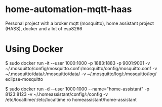 # home-automation-mqtt-haas
Personal project with a broker mqtt (mosquitto), home assistant project (HASS), docker and a lot of esp8266

# Using Docker 

$ sudo docker run -it --user 1000:1000 -p 1883:1883 -p 9001:9001 -v ~/.mosquitto/config/mosquitto.conf:/mosquitto/config/mosquitto.conf -v ~/.mosquitto/data/:/mosquitto/data/ -v ~/.mosquitto/log/:/mosquitto/log/ eclipse-mosquitto

$ sudo docker run -d --user 1000:1000 --name="home-assistant" -p 8123:8123  -v ~/.homeassistant/config/:/config -v /etc/localtime/:/etc/localtime:ro homeassistant/home-assistant
